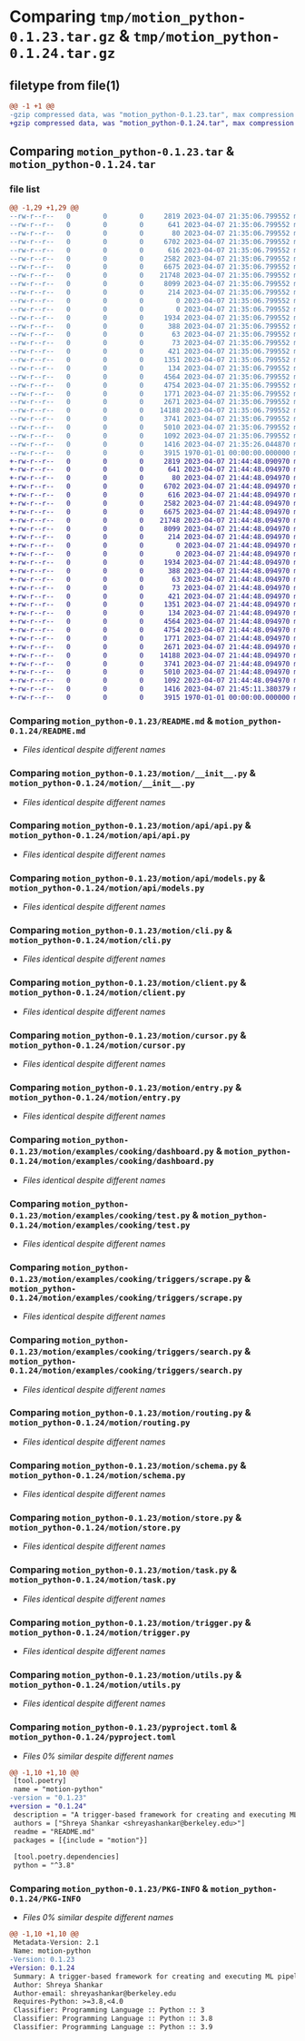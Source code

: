 # Comparing `tmp/motion_python-0.1.23.tar.gz` & `tmp/motion_python-0.1.24.tar.gz`

## filetype from file(1)

```diff
@@ -1 +1 @@
-gzip compressed data, was "motion_python-0.1.23.tar", max compression
+gzip compressed data, was "motion_python-0.1.24.tar", max compression
```

## Comparing `motion_python-0.1.23.tar` & `motion_python-0.1.24.tar`

### file list

```diff
@@ -1,29 +1,29 @@
--rw-r--r--   0        0        0     2819 2023-04-07 21:35:06.799552 motion_python-0.1.23/README.md
--rw-r--r--   0        0        0      641 2023-04-07 21:35:06.799552 motion_python-0.1.23/motion/__init__.py
--rw-r--r--   0        0        0       80 2023-04-07 21:35:06.799552 motion_python-0.1.23/motion/api/__init__.py
--rw-r--r--   0        0        0     6702 2023-04-07 21:35:06.799552 motion_python-0.1.23/motion/api/api.py
--rw-r--r--   0        0        0      616 2023-04-07 21:35:06.799552 motion_python-0.1.23/motion/api/models.py
--rw-r--r--   0        0        0     2582 2023-04-07 21:35:06.799552 motion_python-0.1.23/motion/cli.py
--rw-r--r--   0        0        0     6675 2023-04-07 21:35:06.799552 motion_python-0.1.23/motion/client.py
--rw-r--r--   0        0        0    21748 2023-04-07 21:35:06.799552 motion_python-0.1.23/motion/cursor.py
--rw-r--r--   0        0        0     8099 2023-04-07 21:35:06.799552 motion_python-0.1.23/motion/entry.py
--rw-r--r--   0        0        0      214 2023-04-07 21:35:06.799552 motion_python-0.1.23/motion/examples/basic/mconfig.py
--rw-r--r--   0        0        0        0 2023-04-07 21:35:06.799552 motion_python-0.1.23/motion/examples/basic/schemas/__init__.py
--rw-r--r--   0        0        0        0 2023-04-07 21:35:06.799552 motion_python-0.1.23/motion/examples/basic/triggers/__init__.py
--rw-r--r--   0        0        0     1934 2023-04-07 21:35:06.799552 motion_python-0.1.23/motion/examples/cooking/dashboard.py
--rw-r--r--   0        0        0      388 2023-04-07 21:35:06.799552 motion_python-0.1.23/motion/examples/cooking/mconfig.py
--rw-r--r--   0        0        0       63 2023-04-07 21:35:06.799552 motion_python-0.1.23/motion/examples/cooking/requirements.txt
--rw-r--r--   0        0        0       73 2023-04-07 21:35:06.799552 motion_python-0.1.23/motion/examples/cooking/schemas/__init__.py
--rw-r--r--   0        0        0      421 2023-04-07 21:35:06.799552 motion_python-0.1.23/motion/examples/cooking/schemas/all.py
--rw-r--r--   0        0        0     1351 2023-04-07 21:35:06.799552 motion_python-0.1.23/motion/examples/cooking/test.py
--rw-r--r--   0        0        0      134 2023-04-07 21:35:06.799552 motion_python-0.1.23/motion/examples/cooking/triggers/__init__.py
--rw-r--r--   0        0        0     4564 2023-04-07 21:35:06.799552 motion_python-0.1.23/motion/examples/cooking/triggers/scrape.py
--rw-r--r--   0        0        0     4754 2023-04-07 21:35:06.799552 motion_python-0.1.23/motion/examples/cooking/triggers/search.py
--rw-r--r--   0        0        0     1771 2023-04-07 21:35:06.799552 motion_python-0.1.23/motion/routing.py
--rw-r--r--   0        0        0     2671 2023-04-07 21:35:06.799552 motion_python-0.1.23/motion/schema.py
--rw-r--r--   0        0        0    14188 2023-04-07 21:35:06.799552 motion_python-0.1.23/motion/store.py
--rw-r--r--   0        0        0     3741 2023-04-07 21:35:06.799552 motion_python-0.1.23/motion/task.py
--rw-r--r--   0        0        0     5010 2023-04-07 21:35:06.799552 motion_python-0.1.23/motion/trigger.py
--rw-r--r--   0        0        0     1092 2023-04-07 21:35:06.799552 motion_python-0.1.23/motion/utils.py
--rw-r--r--   0        0        0     1416 2023-04-07 21:35:26.044870 motion_python-0.1.23/pyproject.toml
--rw-r--r--   0        0        0     3915 1970-01-01 00:00:00.000000 motion_python-0.1.23/PKG-INFO
+-rw-r--r--   0        0        0     2819 2023-04-07 21:44:48.090970 motion_python-0.1.24/README.md
+-rw-r--r--   0        0        0      641 2023-04-07 21:44:48.094970 motion_python-0.1.24/motion/__init__.py
+-rw-r--r--   0        0        0       80 2023-04-07 21:44:48.094970 motion_python-0.1.24/motion/api/__init__.py
+-rw-r--r--   0        0        0     6702 2023-04-07 21:44:48.094970 motion_python-0.1.24/motion/api/api.py
+-rw-r--r--   0        0        0      616 2023-04-07 21:44:48.094970 motion_python-0.1.24/motion/api/models.py
+-rw-r--r--   0        0        0     2582 2023-04-07 21:44:48.094970 motion_python-0.1.24/motion/cli.py
+-rw-r--r--   0        0        0     6675 2023-04-07 21:44:48.094970 motion_python-0.1.24/motion/client.py
+-rw-r--r--   0        0        0    21748 2023-04-07 21:44:48.094970 motion_python-0.1.24/motion/cursor.py
+-rw-r--r--   0        0        0     8099 2023-04-07 21:44:48.094970 motion_python-0.1.24/motion/entry.py
+-rw-r--r--   0        0        0      214 2023-04-07 21:44:48.094970 motion_python-0.1.24/motion/examples/basic/mconfig.py
+-rw-r--r--   0        0        0        0 2023-04-07 21:44:48.094970 motion_python-0.1.24/motion/examples/basic/schemas/__init__.py
+-rw-r--r--   0        0        0        0 2023-04-07 21:44:48.094970 motion_python-0.1.24/motion/examples/basic/triggers/__init__.py
+-rw-r--r--   0        0        0     1934 2023-04-07 21:44:48.094970 motion_python-0.1.24/motion/examples/cooking/dashboard.py
+-rw-r--r--   0        0        0      388 2023-04-07 21:44:48.094970 motion_python-0.1.24/motion/examples/cooking/mconfig.py
+-rw-r--r--   0        0        0       63 2023-04-07 21:44:48.094970 motion_python-0.1.24/motion/examples/cooking/requirements.txt
+-rw-r--r--   0        0        0       73 2023-04-07 21:44:48.094970 motion_python-0.1.24/motion/examples/cooking/schemas/__init__.py
+-rw-r--r--   0        0        0      421 2023-04-07 21:44:48.094970 motion_python-0.1.24/motion/examples/cooking/schemas/all.py
+-rw-r--r--   0        0        0     1351 2023-04-07 21:44:48.094970 motion_python-0.1.24/motion/examples/cooking/test.py
+-rw-r--r--   0        0        0      134 2023-04-07 21:44:48.094970 motion_python-0.1.24/motion/examples/cooking/triggers/__init__.py
+-rw-r--r--   0        0        0     4564 2023-04-07 21:44:48.094970 motion_python-0.1.24/motion/examples/cooking/triggers/scrape.py
+-rw-r--r--   0        0        0     4754 2023-04-07 21:44:48.094970 motion_python-0.1.24/motion/examples/cooking/triggers/search.py
+-rw-r--r--   0        0        0     1771 2023-04-07 21:44:48.094970 motion_python-0.1.24/motion/routing.py
+-rw-r--r--   0        0        0     2671 2023-04-07 21:44:48.094970 motion_python-0.1.24/motion/schema.py
+-rw-r--r--   0        0        0    14188 2023-04-07 21:44:48.094970 motion_python-0.1.24/motion/store.py
+-rw-r--r--   0        0        0     3741 2023-04-07 21:44:48.094970 motion_python-0.1.24/motion/task.py
+-rw-r--r--   0        0        0     5010 2023-04-07 21:44:48.094970 motion_python-0.1.24/motion/trigger.py
+-rw-r--r--   0        0        0     1092 2023-04-07 21:44:48.094970 motion_python-0.1.24/motion/utils.py
+-rw-r--r--   0        0        0     1416 2023-04-07 21:45:11.380379 motion_python-0.1.24/pyproject.toml
+-rw-r--r--   0        0        0     3915 1970-01-01 00:00:00.000000 motion_python-0.1.24/PKG-INFO
```

### Comparing `motion_python-0.1.23/README.md` & `motion_python-0.1.24/README.md`

 * *Files identical despite different names*

### Comparing `motion_python-0.1.23/motion/__init__.py` & `motion_python-0.1.24/motion/__init__.py`

 * *Files identical despite different names*

### Comparing `motion_python-0.1.23/motion/api/api.py` & `motion_python-0.1.24/motion/api/api.py`

 * *Files identical despite different names*

### Comparing `motion_python-0.1.23/motion/api/models.py` & `motion_python-0.1.24/motion/api/models.py`

 * *Files identical despite different names*

### Comparing `motion_python-0.1.23/motion/cli.py` & `motion_python-0.1.24/motion/cli.py`

 * *Files identical despite different names*

### Comparing `motion_python-0.1.23/motion/client.py` & `motion_python-0.1.24/motion/client.py`

 * *Files identical despite different names*

### Comparing `motion_python-0.1.23/motion/cursor.py` & `motion_python-0.1.24/motion/cursor.py`

 * *Files identical despite different names*

### Comparing `motion_python-0.1.23/motion/entry.py` & `motion_python-0.1.24/motion/entry.py`

 * *Files identical despite different names*

### Comparing `motion_python-0.1.23/motion/examples/cooking/dashboard.py` & `motion_python-0.1.24/motion/examples/cooking/dashboard.py`

 * *Files identical despite different names*

### Comparing `motion_python-0.1.23/motion/examples/cooking/test.py` & `motion_python-0.1.24/motion/examples/cooking/test.py`

 * *Files identical despite different names*

### Comparing `motion_python-0.1.23/motion/examples/cooking/triggers/scrape.py` & `motion_python-0.1.24/motion/examples/cooking/triggers/scrape.py`

 * *Files identical despite different names*

### Comparing `motion_python-0.1.23/motion/examples/cooking/triggers/search.py` & `motion_python-0.1.24/motion/examples/cooking/triggers/search.py`

 * *Files identical despite different names*

### Comparing `motion_python-0.1.23/motion/routing.py` & `motion_python-0.1.24/motion/routing.py`

 * *Files identical despite different names*

### Comparing `motion_python-0.1.23/motion/schema.py` & `motion_python-0.1.24/motion/schema.py`

 * *Files identical despite different names*

### Comparing `motion_python-0.1.23/motion/store.py` & `motion_python-0.1.24/motion/store.py`

 * *Files identical despite different names*

### Comparing `motion_python-0.1.23/motion/task.py` & `motion_python-0.1.24/motion/task.py`

 * *Files identical despite different names*

### Comparing `motion_python-0.1.23/motion/trigger.py` & `motion_python-0.1.24/motion/trigger.py`

 * *Files identical despite different names*

### Comparing `motion_python-0.1.23/motion/utils.py` & `motion_python-0.1.24/motion/utils.py`

 * *Files identical despite different names*

### Comparing `motion_python-0.1.23/pyproject.toml` & `motion_python-0.1.24/pyproject.toml`

 * *Files 0% similar despite different names*

```diff
@@ -1,10 +1,10 @@
 [tool.poetry]
 name = "motion-python"
-version = "0.1.23"
+version = "0.1.24"
 description = "A trigger-based framework for creating and executing ML pipelines."
 authors = ["Shreya Shankar <shreyashankar@berkeley.edu>"]
 readme = "README.md"
 packages = [{include = "motion"}]
 
 [tool.poetry.dependencies]
 python = "^3.8"
```

### Comparing `motion_python-0.1.23/PKG-INFO` & `motion_python-0.1.24/PKG-INFO`

 * *Files 0% similar despite different names*

```diff
@@ -1,10 +1,10 @@
 Metadata-Version: 2.1
 Name: motion-python
-Version: 0.1.23
+Version: 0.1.24
 Summary: A trigger-based framework for creating and executing ML pipelines.
 Author: Shreya Shankar
 Author-email: shreyashankar@berkeley.edu
 Requires-Python: >=3.8,<4.0
 Classifier: Programming Language :: Python :: 3
 Classifier: Programming Language :: Python :: 3.8
 Classifier: Programming Language :: Python :: 3.9
```

